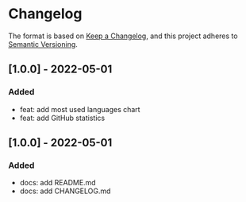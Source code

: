 # Changelog
The format is based on [Keep a Changelog](https://keepachangelog.com/en/1.0.0/),
and this project adheres to [Semantic Versioning](https://semver.org/spec/v2.0.0.html).

## [1.0.0] - 2022-05-01
### Added
- feat: add most used languages chart
- feat: add GitHub statistics

## [1.0.0] - 2022-05-01
### Added
- docs: add README.md
- docs: add CHANGELOG.md
